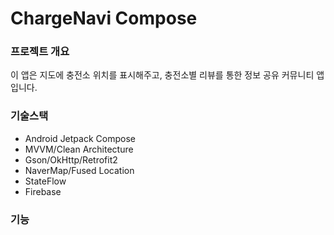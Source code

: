 # ChargeNavi Compose


<h3>프로젝트 개요</h3>
이 앱은 지도에 충전소 위치를 표시해주고, 충전소별 리뷰를 통한 정보 공유 커뮤니티 앱입니다. <br>

<h3>기술스택</h3>
<ul>
  <li>Android Jetpack Compose</li>
  <li>MVVM/Clean Architecture</li>
  <li>Gson/OkHttp/Retrofit2</li> 
  <li>NaverMap/Fused Location</li>
  <li>StateFlow</li>
  <li>Firebase</li>
</ul>

<h3>기능</h3>


